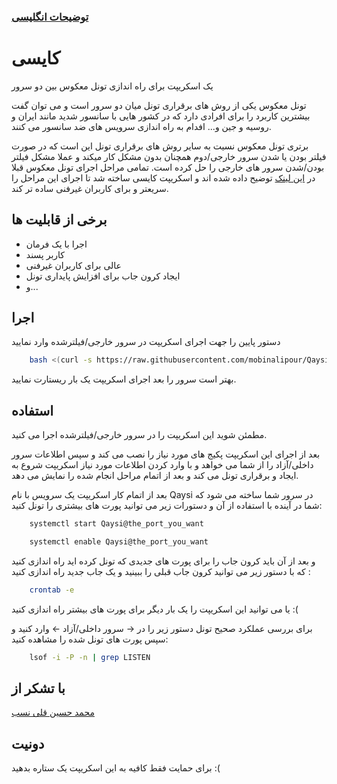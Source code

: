 ###                                                                                         [توضیحات انگلیسی](https://github.com/mobinalipour/Qaysi)

# کایسی

یک اسکریپت برای راه اندازی تونل معکوس بین دو سرور


تونل معکوس یکی از روش های برقراری تونل میان دو سرور است و می توان گفت بیشترین کاربرد را برای افرادی دارد که در کشور هایی با سانسور شدید مانند ایران و روسیه و جین و... افدام به راه اندازی سرویس های ضد سانسور می کنند.

برتری تونل معکوس نسیت به سایر روش های برقراری تونل این است که در صورت فیلتر بودن یا شدن سرور خارجی/دوم همچنان بدون مشکل کار میکند و عملا مشکل فیلتر بودن/شدن سرور های خارجی را حل کرده است.
تمامی مراحل اجرای تونل معکوس قبلا در [این لینک](https://github.com/slayer76/Remote-SSH-Tunnel-Farsi) توضیح داده شده اند و اسکریپت کایسی ساخته شد تا اجرای این مراحل را سریعتر و برای کاربران غیرفنی ساده تر کند.

## برخی از قابلیت ها

- اجرا با یک فرمان
- کاربر پسند
- عالی برای کاربران غیرفنی
- ایجاد کرون جاب برای افزایش پایداری تونل
- و...

## اجرا

دستور پایین را جهت اجرای اسکریپت در سرور خارجی/فیلترشده وارد نمایید

```bash
    bash <(curl -s https://raw.githubusercontent.com/mobinalipour/Qaysi/main/Qaysi.sh)
```
بهتر است سرور را بعد اجرای اسکریپت یک بار ریستارت نمایید.
    
## استفاده

مطمئن شوید این اسکریپت را در سرور خارجی/فیلترشده اجرا می کنید.

بعد از اجرای این اسکریپت پکیج های مورد نیاز را نصب می کند و سپس اطلاعات سرور داخلی/آزاد را از شما می خواهد و با وارد کردن اطلاعات مورد نیاز اسکریپت شروع به ایجاد و برقراری تونل می کند و بعد از اتمام مراحل انجام شده را نمایش می دهد.

بعد از اتمام کار اسکریپت یک سرویس با نام Qaysi در سرور شما ساخته می شود که شما در آینده  با استفاده از آن و دستورات زیر می توانید پورت های بیشتری را تونل کنید:


``` bash
    systemctl start Qaysi@the_port_you_want
```
``` bash
    systemctl enable Qaysi@the_port_you_want
```

و بعد از آن باید کرون جاب را برای پورت های جدیدی که تونل کرده اید راه اندازی کنید که با دستور زیر می توانید کرون جاب قبلی را ببینید و یک جاب جدید راه اندازی کنید :

```bash
    crontab -e
```

یا می توانید این اسکریپت را یک بار دیگر برای پورت های بیشتر راه اندازی کنید :(

برای بررسی عملکرد صحیح تونل دستور زیر را در -<  سرور  داخلی/آزاد >-  وارد کنید و سپس پورت های تونل شده را مشاهده کنید:


```bash
    lsof -i -P -n | grep LISTEN
```

## با تشکر از 
[محمد حسین قلی نسب](https://github.com/slayer76/Remote-SSH-Tunnel-Farsi)


## دونیت

برای حمایت فقط کافیه به این اسکریپت یک ستاره بدهید :(

